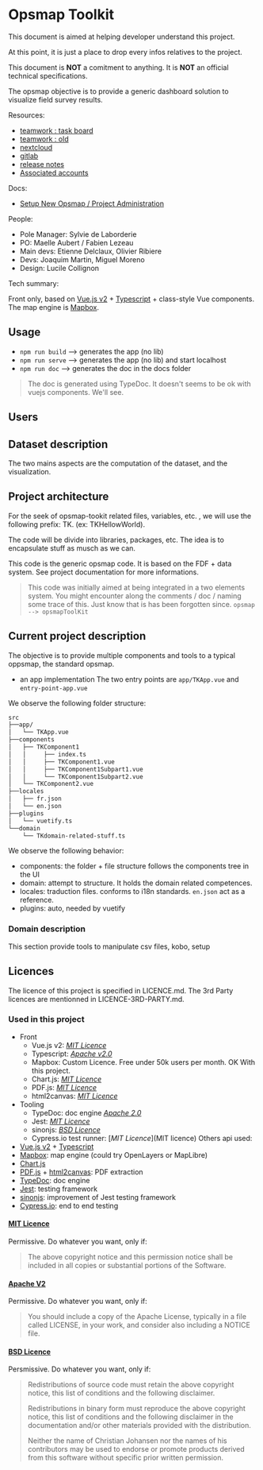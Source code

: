 # Opsmap Toolkit

This document is aimed at helping developer understand this project.

At this point, it is just a place to drop every infos relatives to the project.

This document is **NOT** a comitment to anything. It is **NOT** an official technical specifications.

The opsmap objective is to provide a generic dashboard solution to visualize field survey results.

Resources:

- [teamwork : task board](https://cartong.teamwork.com/#/projects/500913/tasks/board)
- [teamwork : old](https://cartong.teamwork.com/#/projects/233096/overview/summary)
- [nextcloud](https://cloud.cartong.org/s/zgsDFfpjTNHseZS)
- [gitlab](https://gitlab.cartong.org/HCR/opsmap-toolkit)
- [release notes](release-notes.md)
- [Associated accounts](docs/associated-accounts.md)

Docs:

- [Setup New Opsmap / Project Administration](docs/setup-new-opsmap-project-administration.md)

People:

- Pole Manager: Sylvie de Laborderie
- PO: Maelle Aubert / Fabien Lezeau
- Main devs: Etienne Delclaux, Olivier Ribiere
- Devs: Joaquim Martin, Miguel Moreno
- Design: Lucile Collignon

Tech summary:

Front only, based on [Vue.js v2](https://vuejs.org) + [Typescript](https://www.typescriptlang.org) + class-style Vue components.
The map engine is [Mapbox](https://www.mapbox.com).

## Usage

- `npm run build` --> generates the app (no lib)
- `npm run serve` --> generates the app (no lib) and start localhost
- `npm run doc` --> generates the doc in the docs folder

> The doc is generated using TypeDoc. It doesn't seems to be ok with vuejs components. We'll see.

## Users

## Dataset description

The two mains aspects are the computation of the dataset, and the visualization.

## Project architecture

For the seek of opsmap-tookit related files, variables, etc. , we will use the following prefix: TK. (ex: TKHellowWorld).

The code will be divide into libraries, packages, etc. The idea is to encapsulate stuff as musch as we can.

This code is the generic opsmap code. It is based on the FDF + data system. See project documentation for more informations.

> This code was initially aimed at being integrated in a two elements system.
> You might encounter along the comments / doc / naming some trace of this. Just know that is has been forgotten since.
> `opsmap --> opsmapToolKit`

## Current project description

The objective is to provide multiple components and tools to a typical oppsmap, the standard opsmap.

- an app implementation
  The two entry points are `app/TKApp.vue` and `entry-point-app.vue`

We observe the following folder structure:

```bash
src
├──app/
│   └── TKApp.vue
├──components
│   ├── TKComponent1
│   │     ├── index.ts
│   │     ├── TKComponent1.vue
│   │     ├── TKComponent1Subpart1.vue
│   │     └── TKComponent1Subpart2.vue
│   └── TKComponent2.vue
├──locales
│   ├── fr.json
│   └── en.json
├──plugins
│   └── vuetify.ts
└──domain
    └── TKdomain-related-stuff.ts

```

We observe the following behavior:

- components: the folder + file structure follows the components tree in the UI
- domain: attempt to structure. It holds the domain related competences.
- locales: traduction files. conforms to i18n standards. `en.json` act as a reference.
- plugins: auto, needed by vuetify

### Domain description

This section provide tools to manipulate csv files, kobo, setup

## Licences

The licence of this project is specified in LICENCE.md.
The 3rd Party licences are mentionned in LICENCE-3RD-PARTY.md.

### Used in this project

- Front
  - Vue.js v2: [_MIT Licence_](https://vuejs.org)
  - Typescript: [_Apache v2.0_](https://github.com/microsoft/TypeScript/blob/master/LICENSE.txt)
  - Mapbox: Custom Licence. Free under 50k users per month. OK With this project.
  - Chart.js: [_MIT Licence_](https://www.chartjs.org/docs/latest/notes/license.html)
  - PDF.js: [_MIT Licence_](https://github.com/mozilla/pdf.js/blob/master/LICENSE)
  - html2canvas: [_MIT Licence_](https://github.com/niklasvh/html2canvas/blob/master/LICENSE)
- Tooling
  - TypeDoc: doc engine [_Apache 2.0_](https://github.com/TypeStrong/typedoc/blob/master/LICENSE)
  - Jest: [_MIT Licence_](https://pypi.org/project/sphinx-js/)
  - sinonjs: [_BSD Licence_](https://github.com/sinonjs/sinon/blob/master/LICENSE)
  - Cypress.io test runner: [_MIT Licence_](MIT licence)
    Others api used:
- [Vue.js v2](https://vuejs.org) + [Typescript](https://www.typescriptlang.org)
- [Mapbox](https://www.mapbox.com): map engine (could try OpenLayers or MapLibre)
- [Chart.js](https://www.chartjs.org)
- [PDF.js](https://mozilla.github.io/pdf.js/) + [html2canvas](https://html2canvas.hertzen.com): PDF extraction
- [TypeDoc](https://typedoc.org/): doc engine
- [Jest](https://jestjs.io): testing framework
- [sinonjs](https://sinonjs.org): improvement of Jest testing framework
- [Cypress.io](https://www.cypress.io): end to end testing

#### [MIT Licence](https://en.wikipedia.org/wiki/MIT_License)

Permissive. Do whatever you want, only if:

> The above copyright notice and this permission notice shall be included in all copies or substantial portions of the Software.

#### [Apache V2](https://www.apache.org/licenses/LICENSE-2.0)

Permissive. Do whatever you want, only if:

> You should include a copy of the Apache License, typically in a file called LICENSE, in your work, and consider also including a NOTICE file.

#### [BSD Licence](https://opensource.org/licenses/BSD-3-Clause)

Persmissive. Do whatever you want, only if:

> Redistributions of source code must retain the above copyright notice, this list of conditions and the following disclaimer.
>
> Redistributions in binary form must reproduce the above copyright notice, this list of conditions and the following disclaimer in the documentation and/or other materials provided with the distribution.
>
> Neither the name of Christian Johansen nor the names of his contributors may be used to endorse or promote products derived from this software without specific prior written permission.
